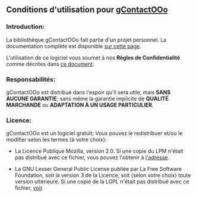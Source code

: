 ## Conditions d'utilisation pour [gContactOOo](https://github.com/prrvchr/gContactOOo)


### Introduction:

La bibliothèque gContactOOo fait partie d'un projet personnel.
La documentation complète est disponible [sur cette page](https://prrvchr.github.io/gContactOOo).

L'utilisation de ce logiciel vous soumet à nos **Règles de Confidentialité** comme décrites dans [ce document](https://prrvchr.github.io/gContactOOo/gContactOOo/registration/PrivacyPolicy_fr).


### Responsabilités:

gContactOOo est distribué dans l'espoir qu'il sera utile, mais **SANS AUCUNE GARANTIE**; sans même la garantie implicite de **QUALITÉ MARCHANDE** ou **ADAPTATION À UN USAGE PARTICULIER**.


### Licence:

gContactOOo est un logiciel gratuit; Vous pouvez le redistribuer et/ou le modifier selon les termes (à votre choix):

- La Licence Publique Mozilla, version 2.0. Si une copie du LPM n'était pas distribué avec ce fichier, vous pouvez l'obtenir à [l'adresse](http://mozilla.org/MPL/2.0/).

- La GNU Lesser General Public License publiée par La Free Software Foundation, soit la version 3 de la Licence, soit (selon votre choix) toute version ultérieure. Si une copie de la LGPL n'était pas distribué avec ce fichier, [voir](http://www.gnu.org/licenses/).
